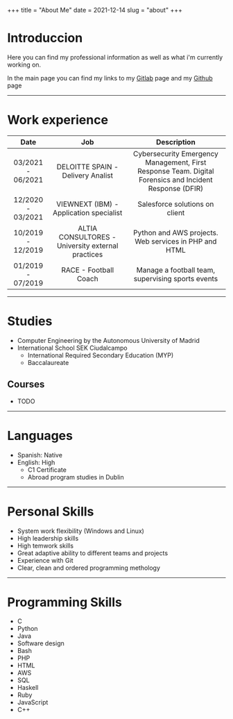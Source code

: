 +++
title = "About Me"
date = 2021-12-14
slug = "about"
+++

# Introduccion
Here you can find my professional information as well as what i'm currently
working on.

In the main page you can find my links to my
[Gitlab](https://gitlab.com/javierdemarco) page and my [Github](https://github.com/javierdemarco)
page

---
# Work experience
|Date|Job|Description|
|:----:|:---:|:---:|
| 03/2021 - 06/2021 | DELOITTE SPAIN - Delivery Analist | Cybersecurity Emergency Management, First Response Team. Digital Forensics and Incident Response (DFIR) |
| 12/2020 - 03/2021 | VIEWNEXT (IBM) - Application specialist | Salesforce solutions on client |
| 10/2019 - 12/2019 | ALTIA CONSULTORES - University external practices | Python and AWS projects. Web services in PHP and HTML |
| 01/2019 - 07/2019 | RACE - Football Coach | Manage a football team, supervising sports events |

---
# Studies
* Computer Engineering by the Autonomous University of Madrid
* International School SEK Ciudalcampo
  * International Required Secondary Education (MYP)
  * Baccalaureate

## Courses
* TODO
---
# Languages
* Spanish: Native
* English: High
  * C1 Certificate
  * Abroad program studies in Dublin
---
# Personal Skills
* System work flexibility (Windows and Linux)
* High leadership skills
* High temwork skills
* Great adaptive ability to different teams and projects
* Experience with Git
* Clear, clean and ordered programming methology
---
# Programming Skills
* C
* Python
* Java
* Software design
* Bash
* PHP
* HTML
* AWS
* SQL
* Haskell
* Ruby
* JavaScript
* C++

